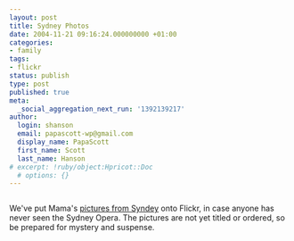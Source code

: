 ```yaml
---
layout: post
title: Sydney Photos
date: 2004-11-21 09:16:24.000000000 +01:00
categories:
- family
tags:
- flickr
status: publish
type: post
published: true
meta:
  _social_aggregation_next_run: '1392139217'
author:
  login: shanson
  email: papascott-wp@gmail.com
  display_name: PapaScott
  first_name: Scott
  last_name: Hanson
# excerpt: !ruby/object:Hpricot::Doc
  # options: {}
---
```

<p><a href="http://www.flickr.com/photos/papascott/sets/40822/" title="photo sharing"><img src="http://www.flickr.com/photos/1606590_275f49bc07_m.jpg" alt="" border="0" /></a></p>
<p>We've put Mama's <a href="http://www.flickr.com/photos/papascott/sets/40822/">pictures from Syndey</a> onto Flickr, in case anyone has never seen the Sydney Opera. The pictures are not yet titled or ordered, so be prepared for mystery and suspense.</p>
